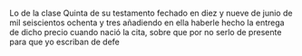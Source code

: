 Lo de la clase Quinta de su testamento fechado en diez y nueve de junio de mil seiscientos ochenta y tres añadiendo en ella haberle hecho la entrega de dicho precio cuando nació la cita, sobre que por no serlo de presente para que yo escriban de defe